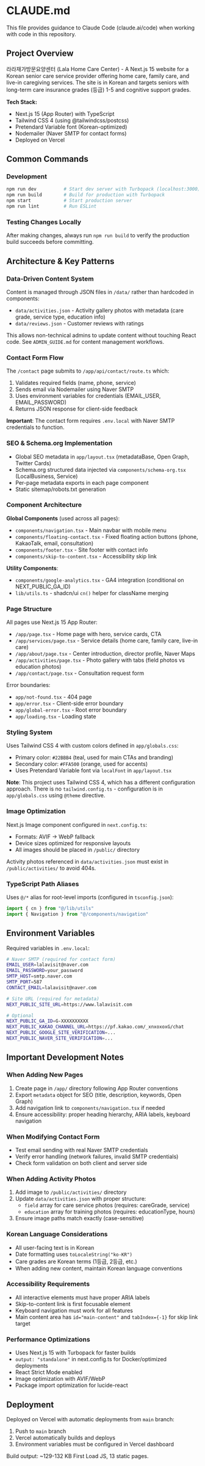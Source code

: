 # CLAUDE.md

This file provides guidance to Claude Code (claude.ai/code) when working with code in this repository.

## Project Overview

라라재가방문요양센터 (Lala Home Care Center) - A Next.js 15 website for a Korean senior care service provider offering home care, family care, and live-in caregiving services. The site is in Korean and targets seniors with long-term care insurance grades (등급) 1-5 and cognitive support grades.

**Tech Stack:**
- Next.js 15 (App Router) with TypeScript
- Tailwind CSS 4 (using @tailwindcss/postcss)
- Pretendard Variable font (Korean-optimized)
- Nodemailer (Naver SMTP for contact forms)
- Deployed on Vercel

## Common Commands

### Development
```bash
npm run dev          # Start dev server with Turbopack (localhost:3000)
npm run build        # Build for production with Turbopack
npm start            # Start production server
npm run lint         # Run ESLint
```

### Testing Changes Locally
After making changes, always run `npm run build` to verify the production build succeeds before committing.

## Architecture & Key Patterns

### Data-Driven Content System
Content is managed through JSON files in `/data/` rather than hardcoded in components:
- `data/activities.json` - Activity gallery photos with metadata (care grade, service type, education info)
- `data/reviews.json` - Customer reviews with ratings

This allows non-technical admins to update content without touching React code. See `ADMIN_GUIDE.md` for content management workflows.

### Contact Form Flow
The `/contact` page submits to `/app/api/contact/route.ts` which:
1. Validates required fields (name, phone, service)
2. Sends email via Nodemailer using Naver SMTP
3. Uses environment variables for credentials (EMAIL_USER, EMAIL_PASSWORD)
4. Returns JSON response for client-side feedback

**Important**: The contact form requires `.env.local` with Naver SMTP credentials to function.

### SEO & Schema.org Implementation
- Global SEO metadata in `app/layout.tsx` (metadataBase, Open Graph, Twitter Cards)
- Schema.org structured data injected via `components/schema-org.tsx` (LocalBusiness, Service)
- Per-page metadata exports in each page component
- Static sitemap/robots.txt generation

### Component Architecture
**Global Components** (used across all pages):
- `components/navigation.tsx` - Main navbar with mobile menu
- `components/floating-contact.tsx` - Fixed floating action buttons (phone, KakaoTalk, email, consultation)
- `components/footer.tsx` - Site footer with contact info
- `components/skip-to-content.tsx` - Accessibility skip link

**Utility Components**:
- `components/google-analytics.tsx` - GA4 integration (conditional on NEXT_PUBLIC_GA_ID)
- `lib/utils.ts` - shadcn/ui `cn()` helper for className merging

### Page Structure
All pages use Next.js 15 App Router:
- `/app/page.tsx` - Home page with hero, service cards, CTA
- `/app/services/page.tsx` - Service details (home care, family care, live-in care)
- `/app/about/page.tsx` - Center introduction, director profile, Naver Maps
- `/app/activities/page.tsx` - Photo gallery with tabs (field photos vs education photos)
- `/app/contact/page.tsx` - Consultation request form

Error boundaries:
- `app/not-found.tsx` - 404 page
- `app/error.tsx` - Client-side error boundary
- `app/global-error.tsx` - Root error boundary
- `app/loading.tsx` - Loading state

### Styling System
Uses Tailwind CSS 4 with custom colors defined in `app/globals.css`:
- Primary color: `#22BBB4` (teal, used for main CTAs and branding)
- Secondary color: `#FFA500` (orange, used for accents)
- Uses Pretendard Variable font via `localFont` in `app/layout.tsx`

**Note**: This project uses Tailwind CSS 4, which has a different configuration approach. There is no `tailwind.config.ts` - configuration is in `app/globals.css` using `@theme` directive.

### Image Optimization
Next.js Image component configured in `next.config.ts`:
- Formats: AVIF → WebP fallback
- Device sizes optimized for responsive layouts
- All images should be placed in `/public/` directory

Activity photos referenced in `data/activities.json` must exist in `/public/activities/` to avoid 404s.

### TypeScript Path Aliases
Uses `@/*` alias for root-level imports (configured in `tsconfig.json`):
```typescript
import { cn } from "@/lib/utils"
import { Navigation } from "@/components/navigation"
```

## Environment Variables

Required variables in `.env.local`:
```bash
# Naver SMTP (required for contact form)
EMAIL_USER=lalavisit@naver.com
EMAIL_PASSWORD=your_password
SMTP_HOST=smtp.naver.com
SMTP_PORT=587
CONTACT_EMAIL=lalavisit@naver.com

# Site URL (required for metadata)
NEXT_PUBLIC_SITE_URL=https://www.lalavisit.com

# Optional
NEXT_PUBLIC_GA_ID=G-XXXXXXXXXX
NEXT_PUBLIC_KAKAO_CHANNEL_URL=https://pf.kakao.com/_xnxoxoxG/chat
NEXT_PUBLIC_GOOGLE_SITE_VERIFICATION=...
NEXT_PUBLIC_NAVER_SITE_VERIFICATION=...
```

## Important Development Notes

### When Adding New Pages
1. Create page in `/app/` directory following App Router conventions
2. Export `metadata` object for SEO (title, description, keywords, Open Graph)
3. Add navigation link to `components/navigation.tsx` if needed
4. Ensure accessibility: proper heading hierarchy, ARIA labels, keyboard navigation

### When Modifying Contact Form
- Test email sending with real Naver SMTP credentials
- Verify error handling (network failures, invalid SMTP credentials)
- Check form validation on both client and server side

### When Adding Activity Photos
1. Add image to `/public/activities/` directory
2. Update `data/activities.json` with proper structure:
   - `field` array for care service photos (requires: careGrade, service)
   - `education` array for training photos (requires: educationType, hours)
3. Ensure image paths match exactly (case-sensitive)

### Korean Language Considerations
- All user-facing text is in Korean
- Date formatting uses `toLocaleString("ko-KR")`
- Care grades are Korean terms (1등급, 2등급, etc.)
- When adding new content, maintain Korean language conventions

### Accessibility Requirements
- All interactive elements must have proper ARIA labels
- Skip-to-content link is first focusable element
- Keyboard navigation must work for all features
- Main content area has `id="main-content"` and `tabIndex={-1}` for skip link target

### Performance Optimizations
- Uses Next.js 15 with Turbopack for faster builds
- `output: "standalone"` in next.config.ts for Docker/optimized deployments
- React Strict Mode enabled
- Image optimization with AVIF/WebP
- Package import optimization for lucide-react

## Deployment

Deployed on Vercel with automatic deployments from `main` branch:
1. Push to `main` branch
2. Vercel automatically builds and deploys
3. Environment variables must be configured in Vercel dashboard

Build output: ~129-132 KB First Load JS, 13 static pages.
